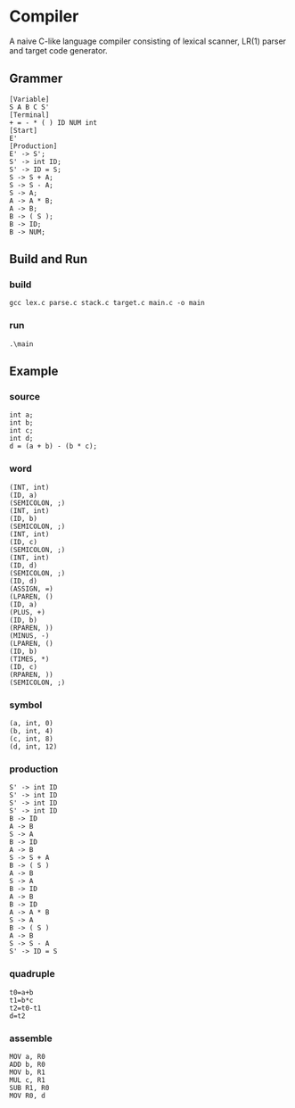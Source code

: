 # Compiler

A naive C-like language compiler consisting of lexical scanner, LR(1) parser and target code generator.

## Grammer

```
[Variable]
S A B C S'
[Terminal]
+ = - * ( ) ID NUM int
[Start]
E'
[Production]
E' -> S';
S' -> int ID;
S' -> ID = S;
S -> S + A;
S -> S - A;
S -> A;
A -> A * B;
A -> B;
B -> ( S );
B -> ID;
B -> NUM;
```

## Build and Run

### build

```
gcc lex.c parse.c stack.c target.c main.c -o main
```

### run

```
.\main
```

## Example

### source

```
int a;
int b;
int c;
int d;
d = (a + b) - (b * c);
```

### word

```
(INT, int)
(ID, a)
(SEMICOLON, ;)
(INT, int)
(ID, b)
(SEMICOLON, ;)
(INT, int)
(ID, c)
(SEMICOLON, ;)
(INT, int)
(ID, d)
(SEMICOLON, ;)
(ID, d)
(ASSIGN, =)
(LPAREN, ()
(ID, a)
(PLUS, +)
(ID, b)
(RPAREN, ))
(MINUS, -)
(LPAREN, ()
(ID, b)
(TIMES, *)
(ID, c)
(RPAREN, ))
(SEMICOLON, ;)
```

### symbol

```
(a, int, 0)
(b, int, 4)
(c, int, 8)
(d, int, 12)
```

### production

```
S' -> int ID
S' -> int ID
S' -> int ID
S' -> int ID
B -> ID
A -> B
S -> A
B -> ID
A -> B
S -> S + A
B -> ( S )
A -> B
S -> A
B -> ID
A -> B
B -> ID
A -> A * B
S -> A
B -> ( S )
A -> B
S -> S - A
S' -> ID = S
```

### quadruple

```
t0=a+b
t1=b*c
t2=t0-t1
d=t2
```

### assemble

```
MOV a, R0
ADD b, R0
MOV b, R1
MUL c, R1
SUB R1, R0
MOV R0, d
```